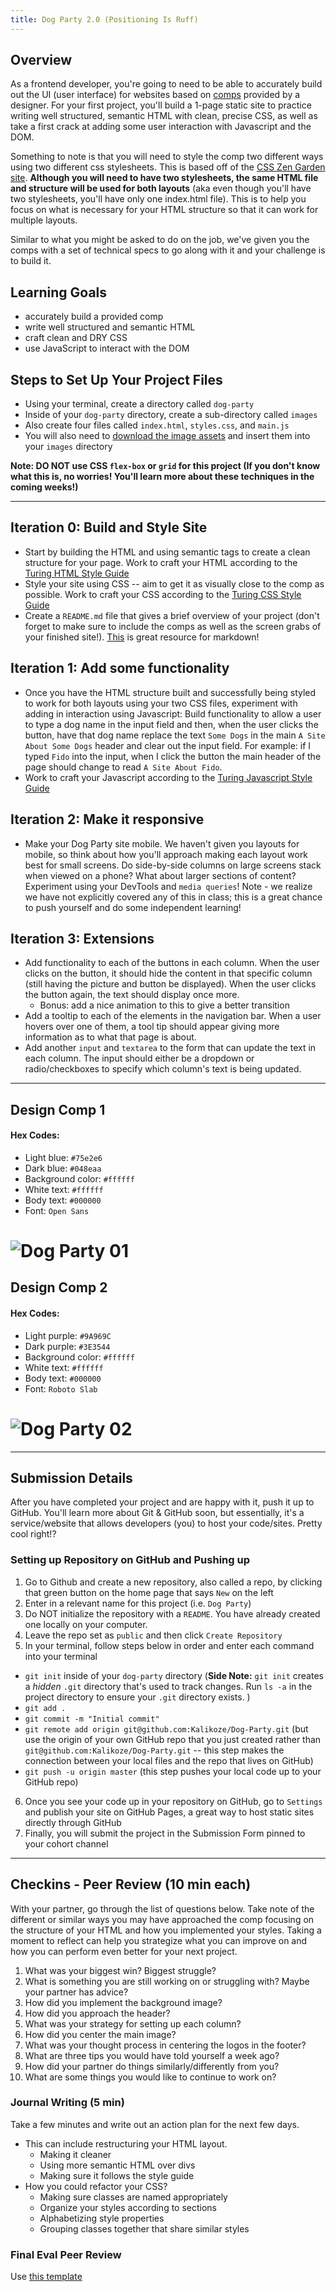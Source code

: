 ```yaml
---
title: Dog Party 2.0 (Positioning Is Ruff)
---
```


## Overview

As a frontend developer, you're going to need to be able to accurately build out the UI (user interface) for websites based on [comps](https://en.wikipedia.org/wiki/Comprehensive_layout) provided by a designer. For your first project, you'll build a 1-page static site to practice writing well structured, semantic HTML with clean, precise CSS, as well as take a first crack at adding some user interaction with Javascript and the DOM.  

Something to note is that you will need to style the comp two different ways using two different css stylesheets. This is based off of the [CSS Zen Garden site](http://www.csszengarden.com/).  **Although you will need to have two stylesheets, the same HTML file and structure will be used for both layouts** (aka even though you'll have two stylesheets, you'll have only one index.html file). This is to help you focus on what is necessary for your HTML structure so that it can work for multiple layouts.

Similar to what you might be asked to do on the job, we've given you the comps with a set of technical specs to go along with it and your challenge is to build it.

## Learning Goals

- accurately build a provided comp
- write well structured and semantic HTML
- craft clean and DRY CSS
- use JavaScript to interact with the DOM

## Steps to Set Up Your Project Files

- Using your terminal, create a directory called `dog-party`
- Inside of your `dog-party` directory, create a sub-directory called `images`
- Also create four files called `index.html`, `styles.css`, and `main.js`
- You will also need to [download the image assets](https://drive.google.com/drive/folders/0B_lPnjyMN6-CamRRV0xPRmZNOFU?usp=sharing) and insert them into your `images` directory

**Note: DO NOT use CSS `flex-box` or `grid` for this project (If you don't know what this is, no worries! You'll learn more about these techniques in the coming weeks!)**

---

## Iteration 0: Build and Style Site

- Start by building the HTML and using semantic tags to create a clean structure for your page. Work to craft your HTML according to the [Turing HTML Style Guide](https://github.com/turingschool-examples/html)
- Style your site using CSS -- aim to get it as visually close to the comp as possible. Work to craft your CSS according to the [Turing CSS Style Guide](https://github.com/turingschool-examples/css)
- Create a `README.md` file that gives a brief overview of your project (don't forget to make sure to include the comps as well as the screen grabs of your finished site!). [This](https://github.com/adam-p/markdown-here/wiki/Markdown-Cheatsheet) is great resource for markdown!

## Iteration 1: Add some functionality

- Once you have the HTML structure built and successfully being styled to work for both layouts using your two CSS files, experiment with adding in interaction using Javascript: Build functionality to allow a user to type a dog name in the input field and then, when the user clicks the button, have that dog name replace the text `Some Dogs` in the main `A Site About Some Dogs` header and clear out the input field. For example: if I typed `Fido` into the input, when I click the button the main header of the page should change to read `A Site About Fido`.
- Work to craft your Javascript according to the [Turing Javascript Style Guide](https://github.com/turingschool-examples/javascript)

## Iteration 2: Make it responsive

- Make your Dog Party site mobile. We haven't given you layouts for mobile, so think about how you'll approach making each layout work best for small screens. Do side-by-side columns on large screens stack when viewed on a phone? What about larger sections of content? Experiment using your DevTools and `media queries`! Note - we realize we have not explicitly covered any of this in class; this is a great chance to push yourself and do some independent learning!

## Iteration 3: Extensions

- Add functionality to each of the buttons in each column.  When the user clicks on the button, it should hide the content in that specific column (still having the picture and button be displayed).  When the user clicks the button again, the text should display once more.  
  * Bonus: add a nice animation to this to give a better transition
- Add a tooltip to each of the elements in the navigation bar.  When a user hovers over one of them, a tool tip should appear giving more information as to what that page is about.
- Add another `input` and `textarea` to the form that can update the text in each column.  The input should either be a dropdown or radio/checkboxes to specify which column's text is being updated.

---

## Design Comp 1

#### Hex Codes:

* Light blue: `#75e2e6`
* Dark blue: `#048eaa`
* Background color: `#ffffff`
* White text: `#ffffff`
* Body text: `#000000`
* Font: `Open Sans`

# ![Dog Party 01](/assets/images/projects/zen-garden/zen-garden-01.jpg)

## Design Comp 2

#### Hex Codes:

* Light purple: `#9A969C`
* Dark purple: `#3E3544`
* Background color: `#ffffff`
* White text: `#ffffff`
* Body text: `#000000`
* Font: `Roboto Slab`

# ![Dog Party 02](/assets/images/projects/zen-garden/zen-garden-02.jpg)

---

## Submission Details

After you have completed your project and are happy with it, push it up to GitHub. You'll learn more about Git & GitHub soon, but essentially, it's a service/website that allows developers (you) to host your code/sites. Pretty cool right!?

### Setting up Repository on GitHub and Pushing up

1. Go to Github and create a new repository, also called a repo, by clicking that green button on the home page that says `New` on the left
2. Enter in a relevant name for this project (i.e. `Dog Party`)
3. Do NOT initialize the repository with a `README`.  You have already created one locally on your computer.
4. Leave the repo set as `public` and then click `Create Repository`
5. In your terminal, follow steps below in order and enter each command into your terminal
  * `git init` inside of your `dog-party` directory (**Side Note:** `git init` creates a *hidden* `.git` directory that's used to track changes. Run `ls -a` in the project directory to ensure your `.git` directory exists. )
  * `git add .`
  * `git commit -m "Initial commit"`
  * `git remote add origin git@github.com:Kalikoze/Dog-Party.git` (but use the origin of your own GitHub repo that you just created rather than `git@github.com:Kalikoze/Dog-Party.git` -- this step makes the connection between your local files and the repo that lives on GitHub)
  * `git push -u origin master` (this step pushes your local code up to your GitHub repo)
6. Once you see your code up in your repository on GitHub, go to `Settings` and publish your site on GitHub Pages, a great way to host static sites directly through GitHub
7. Finally, you will submit the project in the Submission Form pinned to your cohort channel

---

## Checkins - Peer Review (10 min each)

With your partner, go through the list of questions below.  Take note of the different or similar ways you may have approached the comp focusing on the structure of your HTML and how you implemented your styles. Taking a moment to reflect can help you strategize what you can improve on and how you can perform even better for your next project.

1. What was your biggest win? Biggest struggle?
2. What is something you are still working on or struggling with?  Maybe your partner has advice?
3. How did you implement the background image?
4. How did you approach the header?
5. What was your strategy for setting up each column?
6. How did you center the main image?
7. What was your thought process in centering the logos in the footer?
8. What are three tips you would have told yourself a week ago?
9. How did your partner do things similarly/differently from you?  
10. What are some things you would like to continue to work on?

### Journal Writing (5 min)

Take a few minutes and write out an action plan for the next few days.
- This can include restructuring your HTML layout.  
  - Making it cleaner
  - Using more semantic HTML over divs
  - Making sure it follows the style guide
- How you could refactor your CSS?
  - Making sure classes are named appropriately
  - Organize your styles according to sections
  - Alphabetizing style properties
  - Grouping classes together that share similar styles

### Final Eval Peer Review

Use [this template](/projects/static-comp-peer-review.html)
